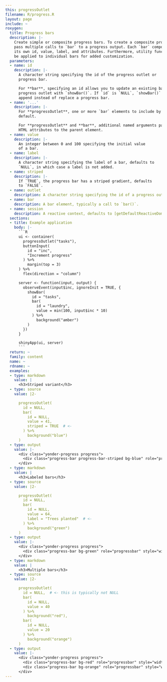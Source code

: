 ```yaml
---
this: progressOutlet
filename: R/progress.R
layout: page
include: ~
roxygen:
  title: Progress bars
  description: |-
    Create simple or composite progress bars. To create a composite progress bar
    pass multiple calls to `bar` to a progress output. Each `bar` component has
    its own id, value, label, and attributes. Furthermore, utility functions may
    be applied to individual bars for added customization.
  parameters:
  - name: id
    description: |-
      A character string specifying the id of the progress outlet or
      progress bar.

      For **bar**, specifying an id allows you to update an existing bar in a
      progress outlet with `showBar()`. If `id` is `NULL`, `showBar()` will
      append instead of replace a progress bar.
  - name: '...'
    description: |-
      For **progressOutlet**, one or more `bar` elements to include by
      default.

      For **progressOutlet** and **bar**, additional named arguments passed as
      HTML attributes to the parent element.
  - name: value
    description: |-
      An integer between 0 and 100 specifying the initial value
      of a bar.
  - name: label
    description: |-
      A character string specifying the label of a bar, defaults to
      `NULL`, in which case a label is not added.
  - name: striped
    description: |-
      If `TRUE`, the progress bar has a striped gradient, defaults
      to `FALSE`.
  - name: outlet
    description: A character string specifying the id of a progress outlet.
  - name: bar
    description: A bar element, typically a call to `bar()`.
  - name: session
    description: A reactive context, defaults to [getDefaultReactiveDomain()](/yonder/0.0.5/getDefaultReactiveDomain.html).
  sections:
  - title: Example application
    body: |-
      ```R
      ui <- container(
        progressOutlet("tasks"),
        buttonInput(
          id = "inc",
          "Increment progress"
        ) %>%
          margin(top = 3)
      ) %>%
        flex(direction = "column")

      server <- function(input, output) {
        observeEvent(input$inc, ignoreInit = TRUE, {
          showBar(
            id = "tasks",
            bar(
              id = "laundry",
              value = min(100, input$inc * 10)
            ) %>%
              background("amber")
          )
        })
      }

      shinyApp(ui, server)
      ```
  return: ~
  family: content
  name: ~
  rdname: ~
  examples:
  - type: markdown
    value: |
      <h3>Striped variant</h3>
  - type: source
    value: |2-

      progressOutlet(
        id = NULL,
        bar(
          id = NULL,
          value = 41,
          striped = TRUE  # <-
        ) %>%
          background("blue")
      )
  - type: output
    value: |-
      <div class="yonder-progress progress">
        <div class="progress-bar progress-bar-striped bg-blue" role="progressbar" style="width: 41%" aria-valuemin="0" aria-valuemax="100"></div>
      </div>
  - type: markdown
    value: |
      <h3>Labeled bars</h3>
  - type: source
    value: |2-

      progressOutlet(
        id = NULL,
        bar(
          id = NULL,
          value = 64,
          label = "Trees planted"  # <-
        ) %>%
          background("green")
      )
  - type: output
    value: |-
      <div class="yonder-progress progress">
        <div class="progress-bar bg-green" role="progressbar" style="width: 64%" aria-valuemin="0" aria-valuemax="100">Trees planted</div>
      </div>
  - type: markdown
    value: |
      <h3>Multiple bars</h3>
  - type: source
    value: |2-

      progressOutlet(
        id = NULL,  # <- this is typically not NULL
        bar(
          id = NULL,
          value = 40
        ) %>%
          background("red"),
        bar(
          id = NULL,
          value = 20
        ) %>%
          background("orange")
      )
  - type: output
    value: |-
      <div class="yonder-progress progress">
        <div class="progress-bar bg-red" role="progressbar" style="width: 40%" aria-valuemin="0" aria-valuemax="100"></div>
        <div class="progress-bar bg-orange" role="progressbar" style="width: 20%" aria-valuemin="0" aria-valuemax="100"></div>
      </div>
---
```

